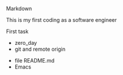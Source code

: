 Markdown

This is my first coding as a software engineer

First task

* zero_day
* git and remote origin
- file README.md
- Emacs

